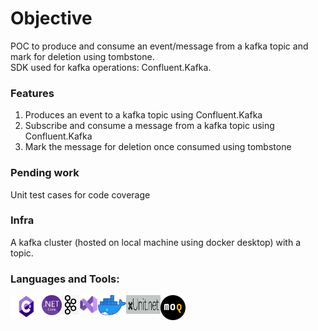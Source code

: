 # Objective
POC to produce and consume an event/message from a kafka topic and mark for deletion using tombstone.
<br/>
SDK used for kafka operations: Confluent.Kafka.

### Features
1. Produces an event to a kafka topic using Confluent.Kafka
2. Subscribe and consume a message from a kafka topic using Confluent.Kafka
3. Mark the message for deletion once consumed using tombstone

### Pending work
Unit test cases for code coverage

### Infra
A kafka cluster (hosted on local machine using docker desktop) with a topic.

### Languages and Tools:
<img align="left" alt="C#" title="C#" src="/contents/img/csharp.png" width="50" height="36">
<img align="left" alt=".NET Core" title=".NET Core" src="/contents/img/dotNet.png" width="32">
<img align="left" alt="Kafka" title="Kafka" src="/contents/img/kafka.png" width="28">
<img align="left" alt="Visual Studio" title="Visual Studio" src="/contents/img/visual_studio.png" width="30">
<img align="left" alt="Docker" title="Docker" src="/contents/img/docker.png" width="45">
<img align="left" alt="XUnit" title="XUnit" src="/contents/img/xunit.png" width="55" height="30">
<img align="left" alt="MOQ" title="MOQ" src="/contents/img/moq.png" width="40">
